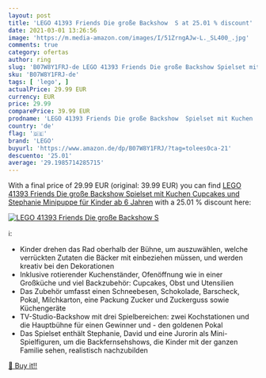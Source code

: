 ```yaml
---
layout: post
title: 'LEGO 41393 Friends Die große Backshow  S at 25.01 % discount'
date: 2021-03-01 13:26:56
image: 'https://m.media-amazon.com/images/I/51ZrngAJw-L._SL400_.jpg'
comments: true
category: ofertas
author: ring
slug: 'B07W8Y1FRJ-de LEGO 41393 Friends Die große Backshow Spielset mit Kuchen...'
sku: 'B07W8Y1FRJ-de'
tags: [ 'lego', ]
actualPrice: 29.99 EUR
currency: EUR
price: 29.99
comparePrice: 39.99 EUR
prodname: 'LEGO 41393 Friends Die große Backshow  Spielset mit Kuchen  Cupcakes und Stephanie Minipuppe für Kinder ab 6 Jahren'
country: 'de'
flag: '🇩🇪'
brand: 'LEGO'
buyurl: 'https://www.amazon.de/dp/B07W8Y1FRJ/?tag=tolees0ca-21'
descuento: '25.01'
average: '29.1985714285715'
---
```


With a final price of 29.99 EUR (original: 39.99 EUR) you can find [LEGO 41393 Friends Die große Backshow  Spielset mit Kuchen  Cupcakes und Stephanie Minipuppe für Kinder ab 6 Jahren](https://www.amazon.de/dp/B07W8Y1FRJ/?tag=tolees0ca-21) with a  25.01 % discount here:

[![LEGO 41393 Friends Die große Backshow  S](https://m.media-amazon.com/images/I/51ZrngAJw-L._SL400_.jpg)](https://www.amazon.de/dp/B07W8Y1FRJ/?tag=tolees0ca-21)

ℹ️:

- Kinder drehen das Rad oberhalb der Bühne, um auszuwählen, welche verrückten Zutaten die Bäcker mit einbeziehen müssen, und werden kreativ bei den Dekorationen
- Inklusive rotierender Kuchenständer, Ofenöffnung wie in einer Großküche und viel Backzubehör: Cupcakes, Obst und Utensilien
- Das Zubehör umfasst einen Schneebesen, Schokolade, Barscheck, Pokal, Milchkarton, eine Packung Zucker und Zuckerguss sowie Küchengeräte
- TV-Studio-Backshow mit drei Spielbereichen: zwei Kochstationen und die Hauptbühne für einen Gewinner und - den goldenen Pokal
- Das Spielset enthält Stephanie, David und eine Jurorin als Mini-Spielfiguren, um die Backfernsehshows, die Kinder mit der ganzen Familie sehen, realistisch nachzubilden

[🛒 Buy it!!](https://www.amazon.de/dp/B07W8Y1FRJ/?tag=tolees0ca-21)

